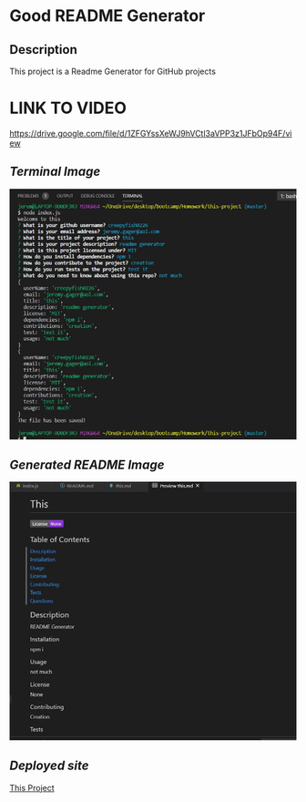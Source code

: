# **Good README Generator**

## Description

This project is a Readme Generator for GitHub projects

# **LINK TO VIDEO**

https://drive.google.com/file/d/1ZFGYssXeWJ9hVCtl3aVPP3z1JFbOp94F/view

## *Terminal Image*

![Terminal](./Assets/screenshot.JPG)

## *Generated README Image*

![README](./Assets/Readme.JPG)

## *Deployed site*

[This Project](https://creepyfish0226.github.io/this-project/)